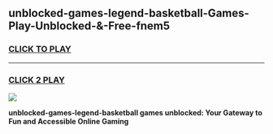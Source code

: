 
## unblocked-games-legend-basketball-Games-Play-Unblocked-&-Free-fnem5
<h3>
<a href="https://premium76.site?title=unblocked-games-legend-basketball&ref=24A">CLICK TO PLAY</a></h3>
<hr>

<h3>
<a href="https://premium76.site?title=unblocked-games-legend-basketball&ref=24A">CLICK 2 PLAY</a>
  
</h3>

<a href="https://premium76.site?title=unblocked-games-legend-basketball&ref=24A"><img src="https://clearcache.store/games.png"></a>


**unblocked-games-legend-basketball games unblocked: Your Gateway to Fun and Accessible Online Gaming**
